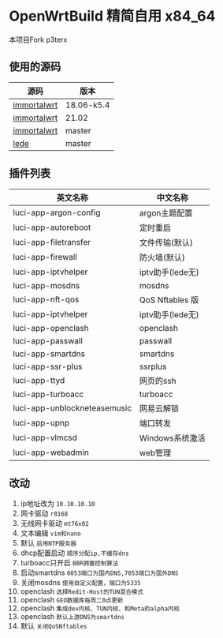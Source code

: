 # OpenWrtBuild 精简自用 x84_64

本项目Fork p3terx

## 使用的源码
|源码|版本|
|--|--|
|[immortalwrt](https://github.com/immortalwrt/immortalwrt/tree/openwrt-18.06-k5.4)|18.06-k5.4|
|[immortalwrt](https://github.com/immortalwrt/immortalwrt)|21.02|
|[immortalwrt](https://github.com/immortalwrt/immortalwrt/tree/master)|master|
|[lede](https://github.com/coolsnowwolf/lede)|master|


## 插件列表

|英文名称|中文名称|
|--|--|
|luci-app-argon-config|argon主题配置|
|luci-app-autoreboot|定时重启|
|luci-app-filetransfer|文件传输(默认)|
|luci-app-firewall|防火墙(默认)|
|luci-app-iptvhelper|iptv助手(lede无)|
|luci-app-mosdns|mosdns|
|luci-app-nft-qos|QoS Nftables 版|
|luci-app-iptvhelper|iptv助手(lede无)|
|luci-app-openclash|openclash|
|luci-app-passwall|passwall|
|luci-app-smartdns|smartdns|
|luci-app-ssr-plus|ssrplus|
|luci-app-ttyd|网页的ssh|
|luci-app-turboacc|turboacc|
|luci-app-unblockneteasemusic|网易云解锁|
|luci-app-upnp|端口转发|
|luci-app-vlmcsd|Windows系统激活|
|luci-app-webadmin|web管理|

## 改动
1. ip地址改为 `10.10.10.10`
2. 网卡驱动 `r8168`
3. 无线网卡驱动 `mt76x02`
4. 文本编辑 `vim和nano`
5. 默认 `启用NTP服务器`
6. dhcp配置启动 `顺序分配ip,不缓存dns`
7. turboacc只开启 `BBR拥塞控制算法`
8. 启动smartdns `6053端口为国内DNS,7053端口为国外DNS`
9. 关闭mosdns `使用自定义配置，端口为5335`
10. openclash `选择Redit-Host的TUN混合模式`
11. openclash `GEO数据库每周二0点更新`
12. openclash `集成dev内核、TUN内核、和Meta的alpha内核`
13. openclash `默认上游DNS为smartdns`
14. 默认 `关闭QoSNftables`
